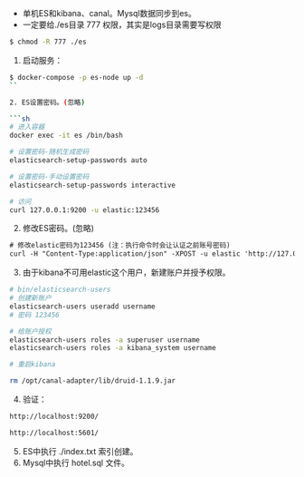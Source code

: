 - 单机ES和kibana、canal。Mysql数据同步到es。
- 一定要给./es目录 777 权限，其实是logs目录需要写权限
```sh
$ chmod -R 777 ./es
```

1. 启动服务：
```sh
$ docker-compose -p es-node up -d
``

2. ES设置密码。(忽略)

```sh
# 进入容器
docker exec -it es /bin/bash

# 设置密码-随机生成密码
elasticsearch-setup-passwords auto

# 设置密码-手动设置密码
elasticsearch-setup-passwords interactive

# 访问
curl 127.0.0.1:9200 -u elastic:123456
```

2. 修改ES密码。(忽略)
```txt
# 修改elastic密码为123456 (注：执行命令时会让认证之前账号密码)
curl -H "Content-Type:application/json" -XPOST -u elastic 'http://127.0.0.1:9200/_xpack/security/user/elastic/_password' -d '{ "password" : "123456" }'

```

3. 由于kibana不可用elastic这个用户，新建账户并授予权限。
```sh
# bin/elasticsearch-users
# 创建新账户
elasticsearch-users useradd username
# 密码 123456

# 给账户授权
elasticsearch-users roles -a superuser username
elasticsearch-users roles -a kibana_system username

# 重启kibana

rm /opt/canal-adapter/lib/druid-1.1.9.jar
```

4. 验证：

```txt
http://localhost:9200/

http://localhost:5601/
```

5. ES中执行 ./index.txt 索引创建。
6. Mysql中执行 hotel.sql 文件。